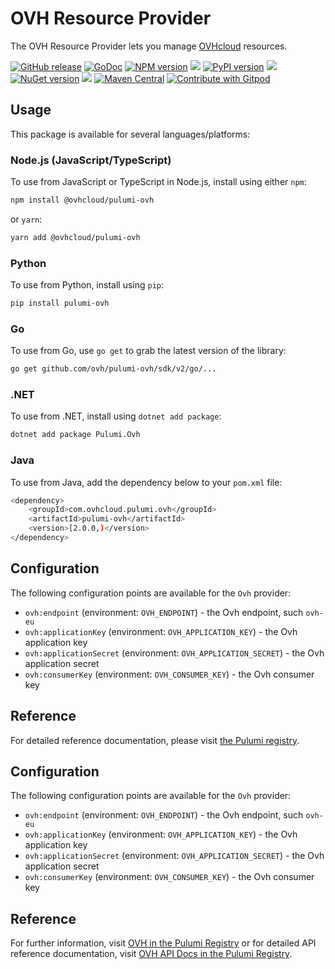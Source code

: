 # OVH Resource Provider

The OVH Resource Provider lets you manage [OVHcloud](https://www.ovhcloud.com/en/) resources.

<a href="https://github.com/ovh/pulumi-ovh/releases/latest"><img alt="GitHub release" src="https://img.shields.io/github/v/release/ovh/pulumi-ovh?logo=github&style=flat-square"></a>
[![GoDoc](https://godoc.org/github.com/ovh/pulumi-ovh?status.svg)](https://pkg.go.dev/github.com/ovh/pulumi-ovh/sdk/v2)
[![NPM version](https://badge.fury.io/js/@ovhcloud%2Fpulumi-ovh.svg)](https://badge.fury.io/js/@ovhcloud%2Fpulumi-ovh)
[![](https://img.shields.io/npm/dm/@ovhcloud/pulumi-ovh)](https://www.npmjs.com/package/@ovhcloud/pulumi-ovh)
[![PyPI version](https://badge.fury.io/py/pulumi-ovh.svg)](https://badge.fury.io/py/pulumi-ovh)
[![](https://img.shields.io/pypi/dm/pulumi-ovh)](https://pypi.org/project/pulumi-ovh/)
[![NuGet version](https://badge.fury.io/nu/Pulumi.Ovh.svg)](https://badge.fury.io/nu/Pulumi.Ovh)
[![](https://img.shields.io/nuget/dt/Pulumi.Ovh)](https://www.nuget.org/packages/Pulumi.Ovh/)
[![Maven Central](https://maven-badges.herokuapp.com/maven-central/com.ovhcloud.pulumi.ovh/pulumi-ovh/badge.svg)](https://s01.oss.sonatype.org/#nexus-search;quick~com.ovhcloud.pulumi.ovh)
<a href="https://gitpod.io/#https://github.com/ovh/pulumi-ovh"><img src="https://img.shields.io/badge/Contribute%20with-Gitpod-908a85?logo=gitpod" alt="Contribute with Gitpod"/></a>

## Usage

This package is available for several languages/platforms:

### Node.js (JavaScript/TypeScript)

To use from JavaScript or TypeScript in Node.js, install using either `npm`:

```bash
npm install @ovhcloud/pulumi-ovh
```

or `yarn`:

```bash
yarn add @ovhcloud/pulumi-ovh
```

### Python

To use from Python, install using `pip`:

```bash
pip install pulumi-ovh
```

### Go

To use from Go, use `go get` to grab the latest version of the library:

```bash
go get github.com/ovh/pulumi-ovh/sdk/v2/go/...
```

### .NET

To use from .NET, install using `dotnet add package`:

```bash
dotnet add package Pulumi.Ovh
```

### Java

To use from Java, add the dependency below to your `pom.xml` file:

```bash
<dependency>
    <groupId>com.ovhcloud.pulumi.ovh</groupId>
    <artifactId>pulumi-ovh</artifactId>
    <version>[2.0.0,)</version>
</dependency>
```

## Configuration

The following configuration points are available for the `Ovh` provider:

- `ovh:endpoint` (environment: `OVH_ENDPOINT`) - the Ovh endpoint, such `ovh-eu`
- `ovh:applicationKey` (environment: `OVH_APPLICATION_KEY`) - the Ovh application key
- `ovh:applicationSecret` (environment: `OVH_APPLICATION_SECRET`) - the Ovh application secret
- `ovh:consumerKey` (environment: `OVH_CONSUMER_KEY`) - the Ovh consumer key

## Reference

For detailed reference documentation, please visit [the Pulumi registry](https://www.pulumi.com/registry/packages/ovh/api-docs/).


## Configuration

The following configuration points are available for the `Ovh` provider:

- `ovh:endpoint` (environment: `OVH_ENDPOINT`) - the Ovh endpoint, such `ovh-eu`
- `ovh:applicationKey` (environment: `OVH_APPLICATION_KEY`) - the Ovh application key
- `ovh:applicationSecret` (environment: `OVH_APPLICATION_SECRET`) - the Ovh application secret
- `ovh:consumerKey` (environment: `OVH_CONSUMER_KEY`) - the Ovh consumer key

## Reference

For further information, visit [OVH in the Pulumi Registry](https://www.pulumi.com/registry/packages/ovh/)
or for detailed API reference documentation, visit [OVH API Docs in the Pulumi Registry](https://www.pulumi.com/registry/packages/ovh/api-docs/).
